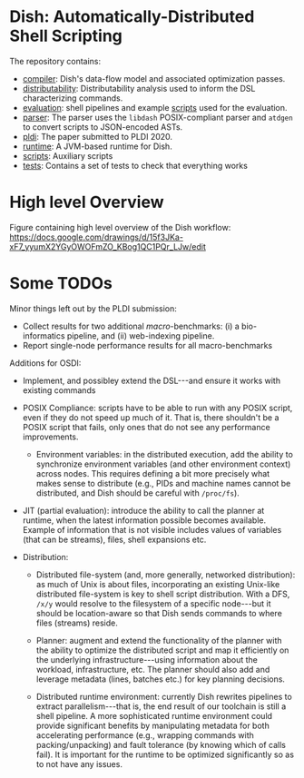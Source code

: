 # Dish: Automatically-Distributed Shell Scripting

The repository contains:

* [compiler](./compiler): Dish's data-flow model and associated optimization passes.
* [distributability](./distributability/): Distributability analysis used to inform the DSL characterizing commands.
* [evaluation](./evaluation): shell pipelines and example [scripts](./evaluation/scripts) used for the evaluation.
* [parser](./parser): The parser uses the `libdash` POSIX-compliant parser and `atdgen` to convert scripts to JSON-encoded ASTs.
* [pldi](./pldi): The paper submitted to PLDI 2020.
* [runtime](./runtime): A JVM-based runtime for Dish.
* [scripts](./scripts): Auxiliary scripts
* [tests](./tests): Contains a set of tests to check that everything works

# High level Overview

Figure containing high level overview of the Dish workflow:
https://docs.google.com/drawings/d/15f3JKa-xF7_yyumX2YGyOWOFmZO_KBog1QC1PQr_LJw/edit

# Some TODOs

Minor things left out by the PLDI submission:

* Collect results for two additional _macro_-benchmarks: (i) a bio-informatics pipeline, and (ii) web-indexing pipeline.
* Report single-node performance results for all macro-benchmarks

Additions for OSDI:

* Implement, and possibley extend the DSL---and ensure it works with existing commands

* POSIX Compliance: scripts have to be able to run with any POSIX script, even if they do not speed up much of it. That is, there shouldn't be a POSIX script that fails, only ones that do not see any performance improvements.
    * Environment variables: in the distributed execution, add the ability to synchronize environment variables (and other environment context) across nodes. This requires defining a bit more precisely what makes sense to distribute (e.g., PIDs and machine names cannot be distributed, and Dish should be careful with `/proc/fs`).

* JIT (partial evaluation): introduce the ability to call the planner at runtime, when the latest information possible becomes available. Example of information that is not visible includes values of variables (that can be streams), files, shell expansions etc.

* Distribution:
    * Distributed file-system (and, more generally, networked distribution): as much of Unix is about files, incorporating an existing Unix-like distributed file-system is key to shell script distribution. With a DFS, `/x/y` would resolve to the filesystem of a specific node---but it should be location-aware so that Dish sends commands to where files (streams) reside.

    * Planner: augment and extend the functionality of the planner with the ability to optimize the distributed script and map it efficiently on the underlying infrastructure---using information about the workload, infrastructure, etc. The planner should also add and leverage metadata (lines, batches etc.) for key planning decisions.

    * Distributed runtime environment: currently Dish rewrites pipelines to extract parallelism---that is, the end result of our toolchain is still a shell pipeline. A more sophisticated runtime environment could provide significant benefits by manipulating metadata for both accelerating performance (e.g., wrapping commands with packing/unpacking) and fault tolerance (by knowing which of calls fail). It is important for the runtime to be optimized significantly so as to not have any issues.
